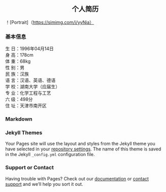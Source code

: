 ## <center>个人简历</center>
！[Portrait]（https://simimg.com/i/yyNia）
### 基本信息
生 日：1996年04月14日<br />
身 高：178cm<br />
体 重：68kg<br />
性 别：男<br />
民 族：汉族<br />
语 言：汉语、英语、德语<br />
学 校：湖南大学（应届生）<br />
专 业：化学工程与工艺<br />
六 级：498分<br />
住 址：天津市南开区<br />

### Markdown


### Jekyll Themes

Your Pages site will use the layout and styles from the Jekyll theme you have selected in your [repository settings](https://github.com/jzbwszrk/RESUME/settings). The name of this theme is saved in the Jekyll `_config.yml` configuration file.

### Support or Contact

Having trouble with Pages? Check out our [documentation](https://help.github.com/categories/github-pages-basics/) or [contact support](https://github.com/contact) and we’ll help you sort it out.
